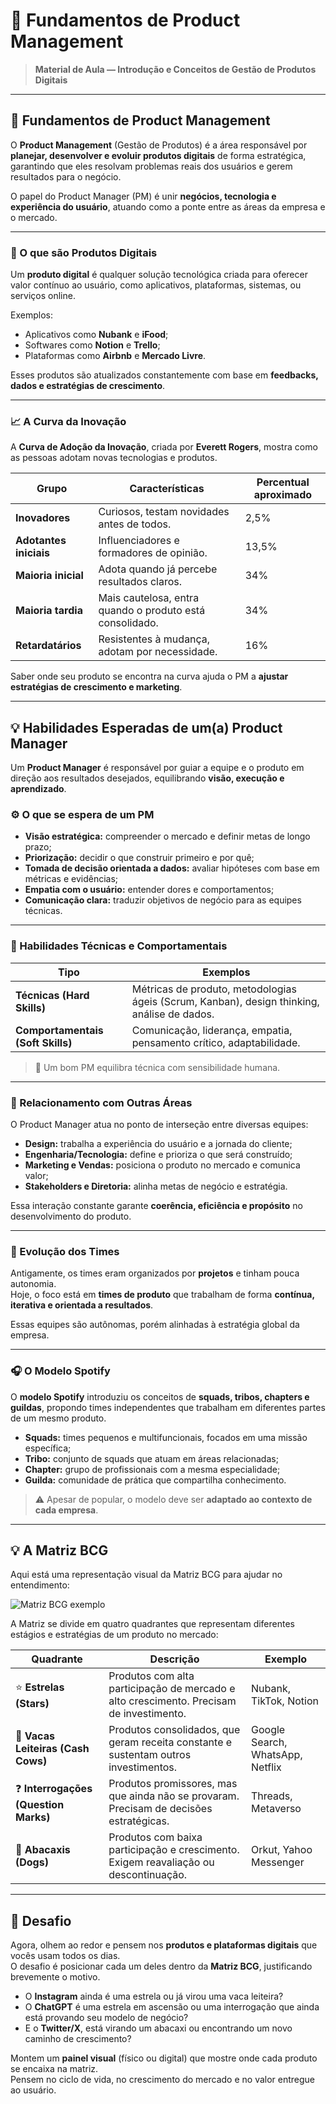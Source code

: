 # 📘 Fundamentos de Product Management

> **Material de Aula — Introdução e Conceitos de Gestão de Produtos Digitais**

---

## 🎯 Fundamentos de Product Management

O **Product Management** (Gestão de Produtos) é a área responsável por **planejar, desenvolver e evoluir produtos digitais** de forma estratégica, garantindo que eles resolvam problemas reais dos usuários e gerem resultados para o negócio.

O papel do Product Manager (PM) é unir **negócios, tecnologia e experiência do usuário**, atuando como a ponte entre as áreas da empresa e o mercado.

---

### 🧠 O que são Produtos Digitais

Um **produto digital** é qualquer solução tecnológica criada para oferecer valor contínuo ao usuário, como aplicativos, plataformas, sistemas, ou serviços online.

Exemplos:
- Aplicativos como **Nubank** e **iFood**;
- Softwares como **Notion** e **Trello**;
- Plataformas como **Airbnb** e **Mercado Livre**.

Esses produtos são atualizados constantemente com base em **feedbacks, dados e estratégias de crescimento**.

---

### 📈 A Curva da Inovação

A **Curva de Adoção da Inovação**, criada por **Everett Rogers**, mostra como as pessoas adotam novas tecnologias e produtos.

| Grupo | Características | Percentual aproximado |
|--------|------------------|------------------------|
| **Inovadores** | Curiosos, testam novidades antes de todos. | 2,5% |
| **Adotantes iniciais** | Influenciadores e formadores de opinião. | 13,5% |
| **Maioria inicial** | Adota quando já percebe resultados claros. | 34% |
| **Maioria tardia** | Mais cautelosa, entra quando o produto está consolidado. | 34% |
| **Retardatários** | Resistentes à mudança, adotam por necessidade. | 16% |

Saber onde seu produto se encontra na curva ajuda o PM a **ajustar estratégias de crescimento e marketing**.

---

## 💡 Habilidades Esperadas de um(a) Product Manager

Um **Product Manager** é responsável por guiar a equipe e o produto em direção aos resultados desejados, equilibrando **visão, execução e aprendizado**.

### ⚙️ O que se espera de um PM

- **Visão estratégica:** compreender o mercado e definir metas de longo prazo;  
- **Priorização:** decidir o que construir primeiro e por quê;  
- **Tomada de decisão orientada a dados:** avaliar hipóteses com base em métricas e evidências;  
- **Empatia com o usuário:** entender dores e comportamentos;  
- **Comunicação clara:** traduzir objetivos de negócio para as equipes técnicas.

---

### 🧠 Habilidades Técnicas e Comportamentais

| Tipo | Exemplos |
|------|-----------|
| **Técnicas (Hard Skills)** | Métricas de produto, metodologias ágeis (Scrum, Kanban), design thinking, análise de dados. |
| **Comportamentais (Soft Skills)** | Comunicação, liderança, empatia, pensamento crítico, adaptabilidade. |

> 💬 Um bom PM equilibra técnica com sensibilidade humana.

---

### 🤝 Relacionamento com Outras Áreas

O Product Manager atua no ponto de interseção entre diversas equipes:

- **Design:** trabalha a experiência do usuário e a jornada do cliente;  
- **Engenharia/Tecnologia:** define e prioriza o que será construído;  
- **Marketing e Vendas:** posiciona o produto no mercado e comunica valor;  
- **Stakeholders e Diretoria:** alinha metas de negócio e estratégia.

Essa interação constante garante **coerência, eficiência e propósito** no desenvolvimento do produto.

---

### 🔄 Evolução dos Times

Antigamente, os times eram organizados por **projetos** e tinham pouca autonomia.  
Hoje, o foco está em **times de produto** que trabalham de forma **contínua, iterativa e orientada a resultados**.

Essas equipes são autônomas, porém alinhadas à estratégia global da empresa.

---

### 🎧 O Modelo Spotify

O **modelo Spotify** introduziu os conceitos de **squads, tribos, chapters e guildas**, propondo times independentes que trabalham em diferentes partes de um mesmo produto.

- **Squads:** times pequenos e multifuncionais, focados em uma missão específica;  
- **Tribo:** conjunto de squads que atuam em áreas relacionadas;  
- **Chapter:** grupo de profissionais com a mesma especialidade;  
- **Guilda:** comunidade de prática que compartilha conhecimento.

> ⚠️ Apesar de popular, o modelo deve ser **adaptado ao contexto de cada empresa**.  

---
## 💡 A Matriz BCG

Aqui está uma representação visual da Matriz BCG para ajudar no entendimento:

![Matriz BCG exemplo](https://media.treasy.com.br/media/2018/02/Matriz-BCG.png)

A Matriz se divide em quatro quadrantes que representam diferentes estágios e estratégias de um produto no mercado:

| Quadrante                        | Descrição                                                                               | Exemplo                          |
|----------------------------------|------------------------------------------------------------------------------------------|----------------------------------|
| ⭐ **Estrelas (Stars)**           | Produtos com alta participação de mercado e alto crescimento. Precisam de investimento. | Nubank, TikTok, Notion          |
| 🐄 **Vacas Leiteiras (Cash Cows)**| Produtos consolidados, que geram receita constante e sustentam outros investimentos.     | Google Search, WhatsApp, Netflix|
| ❓ **Interrogações (Question Marks)** | Produtos promissores, mas que ainda não se provaram. Precisam de decisões estratégicas.   | Threads,  Metaverso       |
| 🐢 **Abacaxis (Dogs)**           | Produtos com baixa participação e crescimento. Exigem reavaliação ou descontinuação.      | Orkut, Yahoo Messenger|

---

## 🚀 Desafio

Agora, olhem ao redor e pensem nos **produtos e plataformas digitais** que vocês usam todos os dias.  
O desafio é posicionar cada um deles dentro da **Matriz BCG**, justificando brevemente o motivo.

- O **Instagram** ainda é uma estrela ou já virou uma vaca leiteira?  
- O **ChatGPT** é uma estrela em ascensão ou uma interrogação que ainda está provando seu modelo de negócio?  
- E o **Twitter/X**, está virando um abacaxi ou encontrando um novo caminho de crescimento?

Montem um **painel visual** (físico ou digital) que mostre onde cada produto se encaixa na matriz.  
Pensem no ciclo de vida, no crescimento do mercado e no valor entregue ao usuário.

